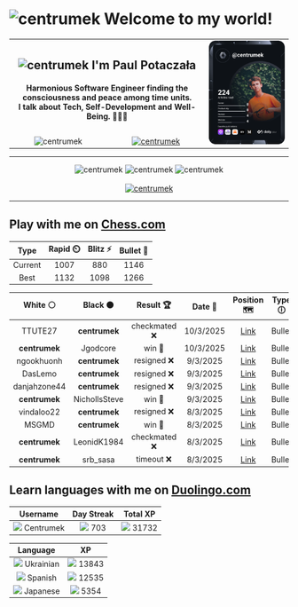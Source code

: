 <h1>
  <img
    src="https://emojis.slackmojis.com/emojis/images/1531849430/4246/blob-sunglasses.gif"
    width="30"
    alt="centrumek"
  />
  Welcome to my world!
</h1>

<table>
  <tbody>
    <tr>
      <td align="center" width="70%" colspan="2">
        <h2>
          <img
            src="https://raw.githubusercontent.com/MartinHeinz/MartinHeinz/master/wave.gif"
            width="30px"
            alt="centrumek"
          />
          I'm Paul Potaczała
        </h2>
        <h4>
          Harmonious Software Engineer finding the consciousness and peace among time units.
          <br/>
          I talk about Tech, Self-Development and Well-Being. 🌿🧘🚀
        </h4>
      </td>
      <td width="30%" rowspan="2">
        <a href="https://app.daily.dev/centrumek">
          <img
            src="./devcard.svg"
            alt="centrumek"
          />
        </a>
      </td>
    </tr>
    <tr align="center">
      <td>
        <img
          src="https://komarev.com/ghpvc/?username=centrumek&label=visitors&color=0e75b6&style=flat"
          alt="centrumek"
        >
      </td>
      <td>
        <a href="https://stackoverflow.com/users/14496012/centrumek">
          <img
            src="https://stackoverflow.com/users/flair/14496012.png?theme=dark"
            alt="centrumek"
          >
        </a>
      </td>
    </tr>
  </tbody>
</table>

---
<div align="center">
  <img 
    src="https://github-readme-stats.vercel.app/api?username=centrumek&show_icons=true&count_private=true&theme=dark&hide_border=true&hide=issues,contribs&bg_color=00000000"
    alt="centrumek"
  />
  <img
    src="https://github-readme-stats.vercel.app/api/top-langs/?username=centrumek&layout=compact&hide_border=true&theme=dark&bg_color=00000000&langs_count=6&exclude_repo=air-statistic-app"
    alt="centrumek"
  />
  <img 
    src="https://github-readme-streak-stats.herokuapp.com?user=centrumek&theme=dark&hide_border=true&background=FFFFFF00"
    alt="centrumek"
  />
  <br/>
  <br/>
  <a href="https://www.buymeacoffee.com/centrumek">
    <img
      src="https://cdn.buymeacoffee.com/buttons/v2/default-orange.png"
      height="50"
      width="210"
      alt="centrumek"
    />
  </a>
</div>

---

## Play with me on [Chess.com](https://www.chess.com/member/centrumek)

<div align="center">
<!--START_SECTION:chessStats-->
<!-- Automatically generated with https://github.com/Balastrong/chess-stats-action -->

| Type | Rapid ⏲️ | Blitz ⚡ | Bullet 🔫 |
|:---:|:---:|:---:|:---:|
| Current | 1007 | 880 | 1146 |
| Best | 1132 | 1098 | 1266 |

| White ⚪ | Black ⚫ | Result 🏆 | Date 📅 | Position 🗺️ | Type 🕕 |
|:---:|:---:|:---:|:---:|:---:|:---:|
| TTUTE27 | **centrumek** | checkmated ❌ | 10/3/2025 | <a href="http://www.ee.unb.ca/cgi-bin/tervo/fen.pl?select=R5k1/2p2ppp/8/3pp3/8/2P2PKP/2r3P1/8 b - -">Link</a> | Bullet |
| **centrumek** | Jgodcore | win 🥇 | 10/3/2025 | <a href="http://www.ee.unb.ca/cgi-bin/tervo/fen.pl?select=3k3R/8/2KP2p1/6P1/3r3P/8/8/8 b - -">Link</a> | Bullet |
| ngookhuonh | **centrumek** | resigned ❌ | 9/3/2025 | <a href="http://www.ee.unb.ca/cgi-bin/tervo/fen.pl?select=1k4nr/1p3ppp/4p3/3pP3/3Q4/1P6/PP3PPP/2R2RK1 b - -">Link</a> | Bullet |
| DasLemo | **centrumek** | resigned ❌ | 9/3/2025 | <a href="http://www.ee.unb.ca/cgi-bin/tervo/fen.pl?select=R3kbnr/3b1ppp/1pn1p3/3p4/8/3PP1P1/1P1NNPBP/2B2RK1 b kq -">Link</a> | Bullet |
| danjahzone44 | **centrumek** | resigned ❌ | 9/3/2025 | <a href="http://www.ee.unb.ca/cgi-bin/tervo/fen.pl?select=r5k1/1b1R1p2/p3p3/4B1pp/5n2/1NP4P/PPP2PP1/5RK1 b - -">Link</a> | Bullet |
| **centrumek** | NichollsSteve | win 🥇 | 9/3/2025 | <a href="http://www.ee.unb.ca/cgi-bin/tervo/fen.pl?select=1r2b1k1/1B3ppp/4p3/3p2P1/7P/1K2P3/8/8 b - -">Link</a> | Bullet |
| vindaloo22 | **centrumek** | resigned ❌ | 8/3/2025 | <a href="http://www.ee.unb.ca/cgi-bin/tervo/fen.pl?select=2kN2n1/pb1n4/2p1p1q1/1pbpP2p/8/2NB2BP/PPP2P2/R2QR1K1 b - -">Link</a> | Bullet |
| MSGMD | **centrumek** | win 🥇 | 8/3/2025 | <a href="http://www.ee.unb.ca/cgi-bin/tervo/fen.pl?select=4r3/8/4P3/1r1K4/7k/5Rp1/8/6R1 w - -">Link</a> | Bullet |
| **centrumek** | LeonidK1984 | checkmated ❌ | 8/3/2025 | <a href="http://www.ee.unb.ca/cgi-bin/tervo/fen.pl?select=1r3rk1/6pp/4R3/3P4/P2P4/Q7/KP4PP/q3q3 w - -">Link</a> | Bullet |
| **centrumek** | srb_sasa | timeout ❌ | 8/3/2025 | <a href="http://www.ee.unb.ca/cgi-bin/tervo/fen.pl?select=8/8/1k1p4/R7/3P4/4P3/PP2KP2/8 w - -">Link</a> | Bullet |

<!--END_SECTION:chessStats-->
</div>

## Learn languages with me on [Duolingo.com](https://www.duolingo.com/profile/Centrumek)

<div align="center">
<!--START_SECTION:duolingoStats-->
<!-- Automatically generated with https://github.com/centrumek/duolingo-readme-stats-->

| Username | Day Streak | Total XP |
|:---:|:---:|:---:|
| <img src="https://raw.githubusercontent.com/centrumek/duolingo-readme-stats/main/assets/duolingo.png" height="12"> Centrumek | <img src="https://raw.githubusercontent.com/centrumek/duolingo-readme-stats/main/assets/streakinactive.svg" height="12"> 703 | <img src="https://raw.githubusercontent.com/centrumek/duolingo-readme-stats/main/assets/xp.svg" height="12"> 31732 | <img src="https://raw.githubusercontent.com/centrumek/duolingo-readme-stats/main/assets/xp.svg" height="12"> 0 |

| Language | XP |
|:---:|:---:|
| <img src="https://raw.githubusercontent.com/centrumek/duolingo-readme-stats/main/assets/langs/ukrainian.svg" height="12"> Ukrainian | <img src="https://raw.githubusercontent.com/centrumek/duolingo-readme-stats/main/assets/xp.svg" height="12"> 13843 |
| <img src="https://raw.githubusercontent.com/centrumek/duolingo-readme-stats/main/assets/langs/spanish.svg" height="12"> Spanish | <img src="https://raw.githubusercontent.com/centrumek/duolingo-readme-stats/main/assets/xp.svg" height="12"> 12535 |
| <img src="https://raw.githubusercontent.com/centrumek/duolingo-readme-stats/main/assets/langs/japanese.svg" height="12"> Japanese | <img src="https://raw.githubusercontent.com/centrumek/duolingo-readme-stats/main/assets/xp.svg" height="12"> 5354 |

<!--END_SECTION:duolingoStats-->
</div>
<!--
**centrumek/centrumek** is a ✨ _special_ ✨ repository because its `README.md` (this file) appears on your GitHub profile.

Here are some ideas to get you started:

- 🔭 I’m currently working on ...
- 🌱 I’m currently learning ...
- 👯 I’m looking to collaborate on ...
- 🤔 I’m looking for help with ...
- 💬 Ask me about ...
- 📫 How to reach me: ...
- 😄 Pronouns: ...
- ⚡ Fun fact: ...
-->
